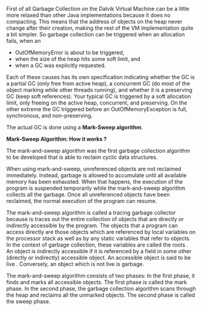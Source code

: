 First of all Garbage Collection on the Dalvik Virtual Machine can be a little more relaxed than other Java implementations because it does no compacting. This means that the address of objects on the heap never change after their creation, making the rest of the VM implementation quite a bit simpler.
So garbage collection can be triggered when an allocation fails, when an       
- OutOfMemoryError is about to be triggered,    
- when the size of the heap hits some soft limit, and    
- when a GC was explicitly requested.  

Each of these causes has its own specification indicating whether the GC is a partial GC (only free from active heap), a concurrent GC (do most of the object marking while other threads running), and whether it is a preserving GC (keep soft references).
Your typical GC is triggered by a soft allocation limit, only freeing on the active heap, concurrent, and preserving. On the other extreme the GC triggered before an OutOfMemoryException is full, synchronous, and non-preserving.     

The actual GC is done using a **Mark-Sweep algorithm**.     

**Mark-Sweep Algorithm: How it works ?**    

The mark-and-sweep algorithm was the first garbage collection algorithm to be developed that is able to reclaim cyclic data structures.     

When using mark-and-sweep, unreferenced objects are not reclaimed immediately. Instead, garbage is allowed to accumulate until all available memory has been exhausted. When that happens, the execution of the program is suspended temporarily while the mark-and-sweep algorithm collects all the garbage. Once all unreferenced objects have been reclaimed, the normal execution of the program can resume.

The mark-and-sweep algorithm is called a tracing garbage collector because is traces out the entire collection of objects that are directly or indirectly accessible by the program. The objects that a program can access directly are those objects which are referenced by local variables on the processor stack as well as by any static variables that refer to objects. In the context of garbage collection, these variables are called the roots . An object is indirectly accessible if it is referenced by a field in some other (directly or indirectly) accessible object. An accessible object is said to be live . Conversely, an object which is not live is garbage.

The mark-and-sweep algorithm consists of two phases: In the first phase, it finds and marks all accessible objects. The first phase is called the mark phase. In the second phase, the garbage collection algorithm scans through the heap and reclaims all the unmarked objects. The second phase is called the sweep phase.
